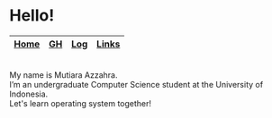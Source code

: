 # Hello! 

| [Home](https://mutiarazzahra.github.io/os212/) | [GH](https://github.com/mutiarazzahra) | [Log](https://mutiarazzahra.github.io/os212/TXT/mylog.txt) | [Links](https://mutiarazzahra.github.io/os212/LINKS/) |
|--------------------------------|:-----------------------------:|:--------------------------------------------:|:-------------------------------------------:|

<br>
My name is Mutiara Azzahra. 
<br>
I’m an undergraduate Computer Science student at the University of Indonesia.
<br>
Let's learn operating system together!

